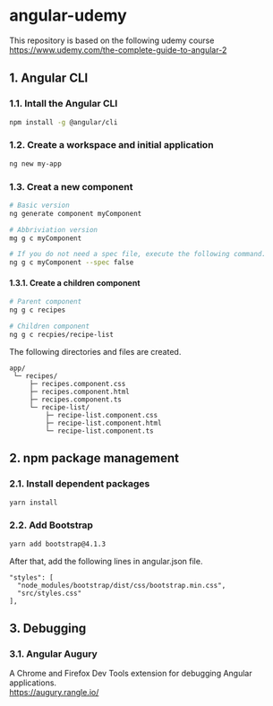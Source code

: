 # angular-udemy
This repository is based on the following udemy course  
https://www.udemy.com/the-complete-guide-to-angular-2

## 1. Angular CLI
### 1.1. Intall the Angular CLI
```bash
npm install -g @angular/cli
```

### 1.2. Create a workspace and initial application
```bash
ng new my-app
```

### 1.3. Creat a new component
```bash
# Basic version
ng generate component myComponent

# Abbriviation version
mg g c myComponent

# If you do not need a spec file, execute the following command.
ng g c myComponent --spec false
```

#### 1.3.1. Create a children component
```bash
# Parent component
ng g c recipes

# Children component
ng g c recpies/recipe-list
```

The following directories and files are created.
```
app/
 └─ recipes/
     ├─ recipes.component.css
     ├─ recipes.component.html
     ├─ recipes.component.ts
     └─ recipe-list/
         ├─ recipe-list.component.css
         ├─ recipe-list.component.html
         └─ recipe-list.component.ts
```

## 2. npm package management
### 2.1. Install dependent packages
```bash
yarn install
```

### 2.2. Add Bootstrap
```bash
yarn add bootstrap@4.1.3
```

After that, add the following lines in angular.json file.
```
"styles": [
  "node_modules/bootstrap/dist/css/bootstrap.min.css",
  "src/styles.css"
],
```

## 3. Debugging
### 3.1. Angular Augury
A Chrome and Firefox Dev Tools extension for debugging Angular applications.  
https://augury.rangle.io/